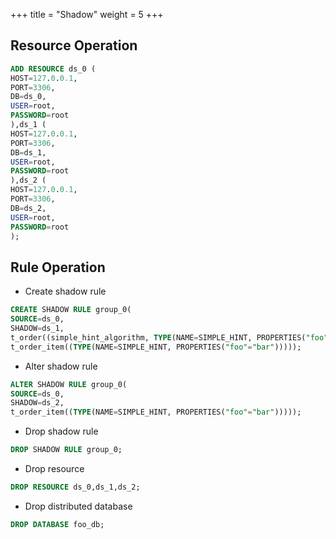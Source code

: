 +++
title = "Shadow"
weight = 5
+++

## Resource Operation

```sql
ADD RESOURCE ds_0 (
HOST=127.0.0.1,
PORT=3306,
DB=ds_0,
USER=root,
PASSWORD=root
),ds_1 (
HOST=127.0.0.1,
PORT=3306,
DB=ds_1,
USER=root,
PASSWORD=root
),ds_2 (
HOST=127.0.0.1,
PORT=3306,
DB=ds_2,
USER=root,
PASSWORD=root
);
```

## Rule Operation

- Create shadow rule

```sql
CREATE SHADOW RULE group_0(
SOURCE=ds_0,
SHADOW=ds_1,
t_order((simple_hint_algorithm, TYPE(NAME=SIMPLE_HINT, PROPERTIES("foo"="bar"))),(TYPE(NAME=REGEX_MATCH, PROPERTIES("operation"="insert","column"="user_id", "regex"='[1]')))), 
t_order_item((TYPE(NAME=SIMPLE_HINT, PROPERTIES("foo"="bar")))));
```

- Alter shadow rule

```sql
ALTER SHADOW RULE group_0(
SOURCE=ds_0,
SHADOW=ds_2,
t_order_item((TYPE(NAME=SIMPLE_HINT, PROPERTIES("foo"="bar")))));
```

- Drop shadow rule

```sql
DROP SHADOW RULE group_0;
```

- Drop resource

```sql
DROP RESOURCE ds_0,ds_1,ds_2;
```

- Drop distributed database

```sql
DROP DATABASE foo_db;
```
